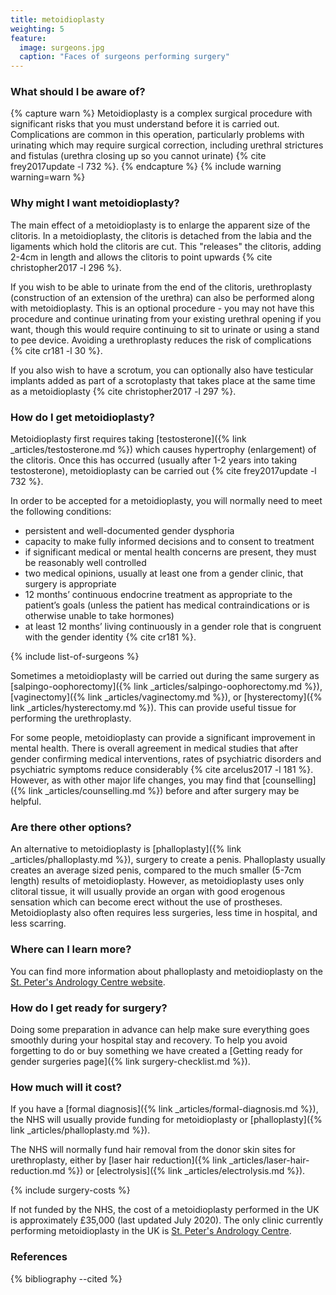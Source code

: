 ```yaml
---
title: metoidioplasty
weighting: 5
feature:
  image: surgeons.jpg
  caption: "Faces of surgeons performing surgery"
---
```


### What should I be aware of?

{% capture warn %}
Metoidioplasty is a complex surgical procedure with significant risks that you must understand before it is carried out. Complications are common in this operation, particularly problems with urinating which may require surgical correction, including urethral strictures and fistulas (urethra closing up so you cannot urinate) {% cite frey2017update -l 732 %}.
{% endcapture %}
{% include warning warning=warn %}

### Why might I want metoidioplasty?

The main effect of a metoidioplasty is to enlarge the apparent size of the clitoris. In a metoidioplasty, the clitoris is detached from the labia and the ligaments which hold the clitoris are cut. This "releases" the clitoris, adding 2-4cm in length and allows the clitoris to point upwards {% cite christopher2017 -l 296 %}.

If you wish to be able to urinate from the end of the clitoris, urethroplasty (construction of an extension of the urethra) can also be performed along with metoidioplasty. This is an optional procedure - you may not have this procedure and continue urinating from your existing urethral opening if you want, though this would require continuing to sit to urinate or using a stand to pee device. Avoiding a urethroplasty reduces the risk of complications {% cite cr181 -l 30 %}.

If you also wish to have a scrotum, you can optionally also have testicular implants added as part of a scrotoplasty that takes place at the same time as a metoidioplasty {% cite christopher2017 -l 297 %}.

### How do I get metoidioplasty?

Metoidioplasty first requires taking [testosterone]({% link _articles/testosterone.md %}) which causes hypertrophy (enlargement) of the clitoris. Once this has occurred (usually after 1-2 years into taking testosterone), metoidioplasty can be carried out {% cite frey2017update -l 732 %}. 

In order to be accepted for a metoidioplasty, you will normally need to meet the following conditions:

- persistent and well-documented gender dysphoria
- capacity to make fully informed decisions and to consent to treatment
- if significant medical or mental health concerns are present, they must be reasonably well controlled
- two medical opinions, usually at least one from a gender clinic, that surgery is appropriate 
- 12 months’ continuous endocrine treatment as appropriate to the patient’s goals (unless the patient has medical contraindications or is otherwise unable to take hormones)
- at least 12 months’ living continuously in a gender role that is congruent with the gender identity {% cite cr181 %}.

{% include list-of-surgeons %}

Sometimes a metoidioplasty will be carried out during the same surgery as [salpingo-oophorectomy]({% link _articles/salpingo-oophorectomy.md %}), [vaginectomy]({% link _articles/vaginectomy.md %}), or [hysterectomy]({% link _articles/hysterectomy.md %}). This can provide useful tissue for performing the urethroplasty.

For some people, metoidioplasty can provide a significant improvement in mental health. There is overall agreement in medical studies that after gender confirming medical interventions, rates of psychiatric disorders and psychiatric symptoms reduce considerably {% cite arcelus2017 -l 181 %}. However, as with other major life changes, you may find that [counselling]({% link _articles/counselling.md %}) before and after surgery may be helpful.

### Are there other options?

An alternative to metoidioplasty is [phalloplasty]({% link _articles/phalloplasty.md %}), surgery to create a penis. Phalloplasty usually creates an average sized penis, compared to the much smaller (5-7cm length) results of metoidioplasty. However, as metoidioplasty uses only clitoral tissue, it will usually provide an organ with good erogenous sensation which can become erect without the use of prostheses. Metoidioplasty also often requires less surgeries, less time in hospital, and less scarring.

### Where can I learn more?

You can find more information about phalloplasty and metoidioplasty on the [St. Peter's Andrology Centre website](https://www.andrology.co.uk/phalloplasty).

### How do I get ready for surgery?

Doing some preparation in advance can help make sure everything goes smoothly during your hospital stay and recovery. To help you avoid forgetting to do or buy something we have created a [Getting ready for gender surgeries page]({% link surgery-checklist.md %}).

### How much will it cost?

If you have a [formal diagnosis]({% link _articles/formal-diagnosis.md %}), the NHS will usually provide funding for metoidioplasty or [phalloplasty]({% link _articles/phalloplasty.md %}).

The NHS will normally fund hair removal from the donor skin sites for urethroplasty, either by [laser hair reduction]({% link _articles/laser-hair-reduction.md %}) or [electrolysis]({% link _articles/electrolysis.md %}).

{% include surgery-costs %}

If not funded by the NHS, the cost of a metoidioplasty performed in the UK is approximately £35,000 (last updated July 2020). The only clinic currently performing metoidioplasty in the UK is [St. Peter's Andrology Centre](https://www.andrology.co.uk/phalloplasty).

### References

{% bibliography --cited %}  
